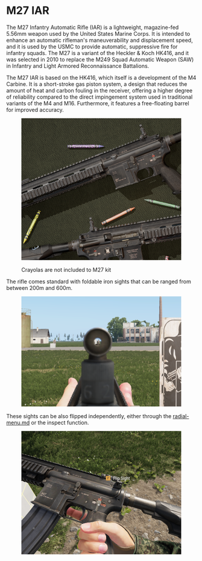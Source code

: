 # M27 IAR

The M27 Infantry Automatic Rifle (IAR) is a lightweight, magazine-fed 5.56mm weapon used by the United States Marine Corps. It is intended to enhance an automatic rifleman's maneuverability and displacement speed, and it is used by the USMC to provide automatic, suppressive fire for infantry squads. The M27 is a variant of the Heckler & Koch HK416, and it was selected in 2010 to replace the M249 Squad Automatic Weapon (SAW) in Infantry and Light Armored Reconnaissance Battalions.

The M27 IAR is based on the HK416, which itself is a development of the M4 Carbine. It is a short-stroke gas piston system, a design that reduces the amount of heat and carbon fouling in the receiver, offering a higher degree of reliability compared to the direct impingement system used in traditional variants of the M4 and M16. Furthermore, it features a free-floating barrel for improved accuracy.

<figure><img src="../../../.gitbook/assets/изображение_2023-06-18_161432347.png" alt=""><figcaption><p>Crayolas are not included to M27 kit</p></figcaption></figure>

The rifle comes standard with foldable iron sights that can be ranged from between 200m and 600m.

<figure><img src="../../../.gitbook/assets/image (26) (2).png" alt=""><figcaption></figcaption></figure>

These sights can be also flipped independently, either through the [radial-menu.md](../../general-systems/radial-menu.md "mention") or the inspect function.

<figure><img src="../../../.gitbook/assets/image (28).png" alt=""><figcaption></figcaption></figure>

